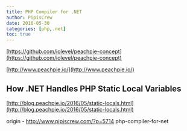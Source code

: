 ```yaml
---
title: PHP Compiler for .NET
author: PipisCrew
date: 2016-05-30
categories: [php,.net]
toc: true
---
```


[https://github.com/iolevel/peachpie-concept](https://github.com/iolevel/peachpie-concept)

[http://www.peachpie.io/](http://www.peachpie.io/)

## How .NET Handles PHP Static Local Variables

[http://blog.peachpie.io/2016/05/static-locals.html](http://blog.peachpie.io/2016/05/static-locals.html)

origin - http://www.pipiscrew.com/?p=5714 php-compiler-for-net